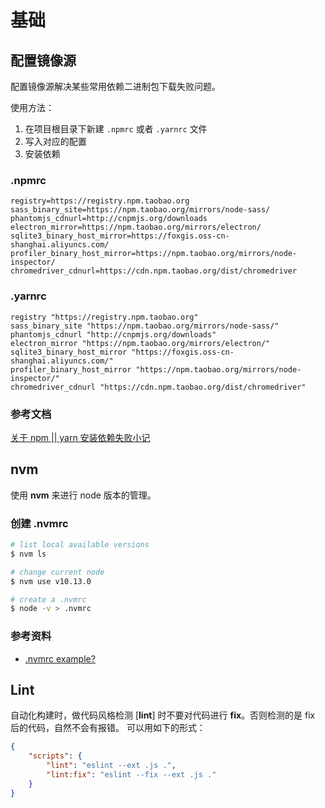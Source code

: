 # 基础

## 配置镜像源

配置镜像源解决某些常用依赖二进制包下载失败问题。

使用方法：

1. 在项目根目录下新建 `.npmrc` 或者 `.yarnrc` 文件
2. 写入对应的配置
3. 安装依赖

### .npmrc

```
registry=https://registry.npm.taobao.org
sass_binary_site=https://npm.taobao.org/mirrors/node-sass/
phantomjs_cdnurl=http://cnpmjs.org/downloads
electron_mirror=https://npm.taobao.org/mirrors/electron/
sqlite3_binary_host_mirror=https://foxgis.oss-cn-shanghai.aliyuncs.com/
profiler_binary_host_mirror=https://npm.taobao.org/mirrors/node-inspector/
chromedriver_cdnurl=https://cdn.npm.taobao.org/dist/chromedriver
```

### .yarnrc

```
registry "https://registry.npm.taobao.org"
sass_binary_site "https://npm.taobao.org/mirrors/node-sass/"
phantomjs_cdnurl "http://cnpmjs.org/downloads"
electron_mirror "https://npm.taobao.org/mirrors/electron/"
sqlite3_binary_host_mirror "https://foxgis.oss-cn-shanghai.aliyuncs.com/"
profiler_binary_host_mirror "https://npm.taobao.org/mirrors/node-inspector/"
chromedriver_cdnurl "https://cdn.npm.taobao.org/dist/chromedriver"
```

### 参考文档

[关于 npm || yarn 安装依赖失败小记](https://juejin.im/post/5b515853e51d4519503b3367)

## nvm

使用 **nvm** 来进行 node 版本的管理。

### 创建 .nvmrc

```bash
# list local available versions
$ nvm ls

# change current node
$ nvm use v10.13.0

# create a .nvmrc
$ node -v > .nvmrc
```

### 参考资料

-   [.nvmrc example?](https://github.com/nvm-sh/nvm/issues/995#issuecomment-349670827)

## Lint

自动化构建时，做代码风格检测 [__lint__] 时不要对代码进行 **fix**。否则检测的是 fix 后的代码，自然不会有报错。
可以用如下的形式：

```json
{
    "scripts": {
        "lint": "eslint --ext .js .",
        "lint:fix": "eslint --fix --ext .js ."
    }
}
```
